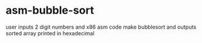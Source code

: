 # asm-bubble-sort 
user inputs 2 digit numbers and x86 asm code make bubblesort and outputs sorted array printed in hexadecimal
